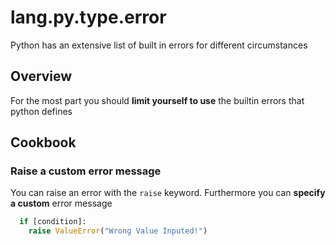 # lang.py.type.error

Python has an extensive list of built in errors for different circumstances

## Overview

For the most part you should **limit yourself to use** the builtin errors that
python defines

## Cookbook

### Raise a custom error message

You can raise an error with the `raise` keyword. Furthermore you can **specify
a custom** error message

```py
  if [condition]:
    raise ValueError("Wrong Value Inputed!")
```
